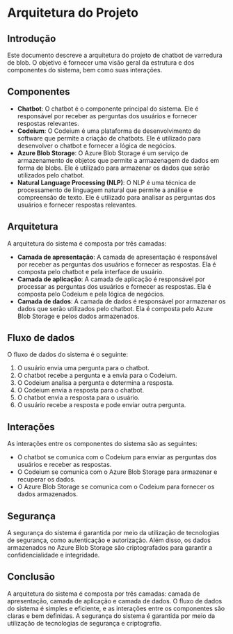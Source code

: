 # Arquitetura do Projeto

## Introdução

Este documento descreve a arquitetura do projeto de chatbot de varredura de blob. O objetivo é fornecer uma visão geral da estrutura e dos componentes do sistema, bem como suas interações.

## Componentes

* **Chatbot**: O chatbot é o componente principal do sistema. Ele é responsável por receber as perguntas dos usuários e fornecer respostas relevantes.
* **Codeium**: O Codeium é uma plataforma de desenvolvimento de software que permite a criação de chatbots. Ele é utilizado para desenvolver o chatbot e fornecer a lógica de negócios.
* **Azure Blob Storage**: O Azure Blob Storage é um serviço de armazenamento de objetos que permite a armazenagem de dados em forma de blobs. Ele é utilizado para armazenar os dados que serão utilizados pelo chatbot.
* **Natural Language Processing (NLP)**: O NLP é uma técnica de processamento de linguagem natural que permite a análise e compreensão de texto. Ele é utilizado para analisar as perguntas dos usuários e fornecer respostas relevantes.

## Arquitetura

A arquitetura do sistema é composta por três camadas:

* **Camada de apresentação**: A camada de apresentação é responsável por receber as perguntas dos usuários e fornecer as respostas. Ela é composta pelo chatbot e pela interface de usuário.
* **Camada de aplicação**: A camada de aplicação é responsável por processar as perguntas dos usuários e fornecer as respostas. Ela é composta pelo Codeium e pela lógica de negócios.
* **Camada de dados**: A camada de dados é responsável por armazenar os dados que serão utilizados pelo chatbot. Ela é composta pelo Azure Blob Storage e pelos dados armazenados.

## Fluxo de dados

O fluxo de dados do sistema é o seguinte:

1. O usuário envia uma pergunta para o chatbot.
2. O chatbot recebe a pergunta e a envia para o Codeium.
3. O Codeium analisa a pergunta e determina a resposta.
4. O Codeium envia a resposta para o chatbot.
5. O chatbot envia a resposta para o usuário.
6. O usuário recebe a resposta e pode enviar outra pergunta.

## Interações

As interações entre os componentes do sistema são as seguintes:

* O chatbot se comunica com o Codeium para enviar as perguntas dos usuários e receber as respostas.
* O Codeium se comunica com o Azure Blob Storage para armazenar e recuperar os dados.
* O Azure Blob Storage se comunica com o Codeium para fornecer os dados armazenados.

## Segurança

A segurança do sistema é garantida por meio da utilização de tecnologias de segurança, como autenticação e autorização. Além disso, os dados armazenados no Azure Blob Storage são criptografados para garantir a confidencialidade e integridade.

## Conclusão

A arquitetura do sistema é composta por três camadas: camada de apresentação, camada de aplicação e camada de dados. O fluxo de dados do sistema é simples e eficiente, e as interações entre os componentes são claras e bem definidas. A segurança do sistema é garantida por meio da utilização de tecnologias de segurança e criptografia.

